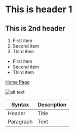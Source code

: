 # This is header 1
## This is 2nd header

1. First item
2. Second item
3. Third item

- First item
- Second item
- Third item

[Home Page](https://mindhula-desoysa.github.io/)

![alt text](https://httpstatusdogs.com/203-non-authoritative-information)

| Syntax | Description |
| ----------- | ----------- |
| Header | Title |
| Paragraph | Text |
